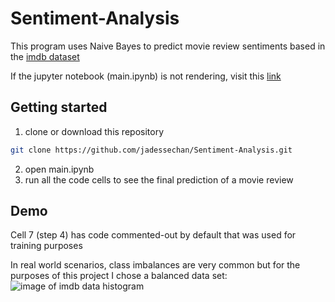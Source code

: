 # Sentiment-Analysis

This program uses Naive Bayes to predict movie review sentiments based in the [imdb dataset](https://www.kaggle.com/lakshmi25npathi/imdb-dataset-of-50k-movie-reviews)


If the jupyter notebook (main.ipynb) is not rendering, visit this [link](https://nbviewer.jupyter.org/github/jadessechan/Sentiment-Analysis/blob/master/main.ipynb) 

## Getting started
1. clone or download this repository
```sh
git clone https://github.com/jadessechan/Sentiment-Analysis.git
```
2. open main.ipynb
3. run all the code cells to see the final prediction of a movie review

## Demo
Cell 7 (step 4) has code commented-out by default that was used for training purposes

In real world scenarios, class imbalances are very common but for the purposes of this project I chose a balanced data set:
![image of imdb data histogram]()



